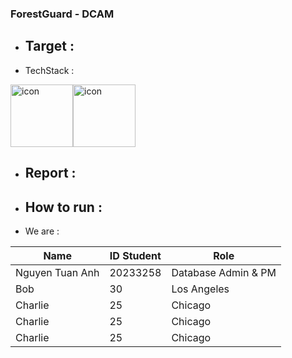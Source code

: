 ### ForestGuard - DCAM 
* Target :
  ---------------------------------------------
* TechStack :
<div style="display: flex; align-items: flex-start;"><img src="https://techstack-generator.vercel.app/csharp-icon.svg" alt="icon" width="100" height="100" /><img src="https://techstack-generator.vercel.app/mysql-icon.svg" alt="icon" width="100" height="100" /></div>

* Report :
  --------------------------------------------
* How to run : 
  --------------------------------------------
* We are :
<table>
  <thead>
    <tr>
      <th>Name</th>
      <th>ID Student</th>
      <th>Role </th>
    </tr>
  </thead>
  <tbody>
    <tr>
      <td>Nguyen Tuan Anh </td>
      <td>20233258</td>
      <td>Database Admin & PM</td>
    </tr>
    <tr>
      <td>Bob</td>
      <td>30</td>
      <td>Los Angeles</td>
    </tr>
    <tr>
      <td>Charlie</td>
      <td>25</td>
      <td>Chicago</td>
    </tr>
    <tr>
      <td>Charlie</td>
      <td>25</td>
      <td>Chicago</td>
    </tr>
    <tr>
      <td>Charlie</td>
      <td>25</td>
      <td>Chicago</td>
    </tr>
  </tbody>
</table>
